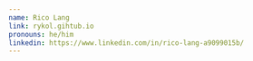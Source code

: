 ```yaml
---
name: Rico Lang 
link: rykol.gihtub.io
pronouns: he/him
linkedin: https://www.linkedin.com/in/rico-lang-a9099015b/ 
---
```

